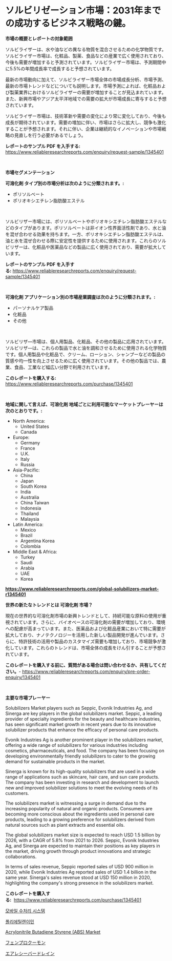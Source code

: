 <p><h1>ソルビリゼーション市場：2031年までの成功するビジネス戦略の鍵。</h1></p><p><strong>市場の概要とレポートの対象範囲</strong></p>
<p><p>ソルビライザーは、水や油などの異なる物質を混合させるための化学物質です。ソルビライザー市場は、化粧品、製薬、食品などの産業で広く使用されており、今後も需要が増加すると予測されています。ソルビライザー市場は、予測期間中に5.5%の年間成長率で成長すると予想されています。</p><p>最新の市場動向に加えて、ソルビライザー市場全体の市場成長分析、市場予測、最新の市場トレンドなどについても説明します。市場予測によれば、化粧品および製薬業界におけるソルビライザーの需要が増加することが見込まれています。また、新興市場やアジア太平洋地域での需要の拡大が市場成長に寄与すると予想されています。</p><p>ソルビライザー市場は、技術革新や需要の変化により常に変化しており、今後も成長が期待されています。需要の増加に伴い、市場はさらに拡大し、競争も激化することが予想されます。それに伴い、企業は継続的なイノベーションや市場戦略の見直しを行う必要があるでしょう。</p></p>
<p><strong>レポートのサンプル PDF を入手する:</strong> <a href="https://www.reliableresearchreports.com/enquiry/request-sample/1345401">https://www.reliableresearchreports.com/enquiry/request-sample/1345401</a></p>
<p>&nbsp;</p>
<p><strong>市場セグメンテーション</strong></p>
<p><strong>可溶化剤 タイプ別の市場分析は次のように分類されます。:</strong></p>
<p><ul><li>ポリソルベート</li><li>ポリオキシエチレン脂肪酸エステル</li></ul></p>
<p>&nbsp;</p>
<p><p>ソルビリザー市場には、ポリソルベートやポリオキシエチレン脂肪酸エステルなどのタイプがあります。ポリソルベートは非イオン性界面活性剤であり、水と油を混ぜ合わせる効果を持ちます。一方、ポリオキシエチレン脂肪酸エステルは、油と水を混ぜ合わせる際に安定性を提供するために使用されます。これらのソルビリザーは、化粧品や医薬品などの製品に広く使用されており、需要が拡大しています。</p></p>
<p><strong>レポートのサンプル PDF を入手する:</strong>&nbsp;<a href="https://www.reliableresearchreports.com/enquiry/request-sample/1345401">https://www.reliableresearchreports.com/enquiry/request-sample/1345401</a></p>
<p>&nbsp;</p>
<p><strong> 可溶化剤 アプリケーション別の市場産業調査は次のように分類されます。:</strong></p>
<p><ul><li>パーソナルケア製品</li><li>化粧品</li><li>その他</li></ul></p>
<p>&nbsp;</p>
<p><p>ソルビリザ―市場は、個人用製品、化粧品、その他の製品に応用されています。ソルビリザ―は、これらの製品で水と油を調和させるために使用される化学物質です。個人用製品や化粧品で、クリーム、ローション、シャンプーなどの製品の質感や均一性を向上させるために広く使用されています。その他の製品では、農業、食品、工業など幅広い分野で利用されています。</p></p>
<p><strong>このレポートを購入する:</strong>&nbsp; <a href="https://www.reliableresearchreports.com/purchase/1345401">https://www.reliableresearchreports.com/purchase/1345401</a></p>
<p>&nbsp;</p>
<p><strong>地域に関して言えば、可溶化剤 地域ごとに利用可能なマーケットプレーヤーは次のとおりです。:</strong></p>
<p><ul>
    <li>
        North America:
        <ul>
            <li>United States</li>
            <li>Canada</li>
        </ul>
    </li>
    <li>
        Europe:
        <ul>
            <li>Germany</li>
            <li>France</li>
            <li>U.K.</li>
            <li>Italy</li>
            <li>Russia</li>
        </ul>
    </li>
    <li>
        Asia-Pacific:
        <ul>
            <li>China</li>
            <li>Japan</li>
            <li>South Korea</li>
            <li>India</li>
            <li>Australia</li>
            <li>China Taiwan</li>
            <li>Indonesia</li>
            <li>Thailand</li>
            <li>Malaysia</li>
        </ul>
    </li>
    <li>
        Latin America:
        <ul>
            <li>Mexico</li>
            <li>Brazil</li>
            <li>Argentina Korea</li>
            <li>Colombia</li>
        </ul>
    </li>
    <li>
        Middle East & Africa:
        <ul>
            <li>Turkey</li>
            <li>Saudi</li>
            <li>Arabia</li>
            <li>UAE</li>
            <li>Korea</li>
        </ul>
    </li>
    </ul></p>
<p><strong><a href="https://www.reliableresearchreports.com/global-solubilizers-market-r1345401">https://www.reliableresearchreports.com/global-solubilizers-market-r1345401</a></strong>&nbsp;</p>
<p><strong>世界の新たなトレンドとは 可溶化剤 市場？</strong></p>
<p><p>現在の世界的な可溶化剤市場の新興トレンドとして、持続可能な原料の使用が重視されています。さらに、バイオベースの可溶化剤の需要が増加しており、環境への配慮が高まっています。また、医薬品および化粧品産業において特に需要が拡大しており、ナノテクノロジーを活用した新しい製品開発が進んでいます。さらに、特許技術の活用や製品のカスタマイズ需要も増加しており、市場競争が激化しています。これらのトレンドは、市場全体の成長をけん引することが予想されています。</p></p>
<p><strong>このレポートを購入する前に、質問がある場合は問い合わせるか、共有してください。</strong>- <a href="https://www.reliableresearchreports.com/enquiry/pre-order-enquiry/1345401">https://www.reliableresearchreports.com/enquiry/pre-order-enquiry/1345401</a></p>
<p>&nbsp;</p>
<p><strong>主要な市場プレーヤー</strong></p>
<p><p>Solubilizers Market players such as Seppic, Evonik Industries Ag, and Sinerga are key players in the global solubilizers market. Seppic, a leading provider of specialty ingredients for the beauty and healthcare industries, has seen significant market growth in recent years due to its innovative solubilizer products that enhance the efficacy of personal care products.</p><p>Evonik Industries Ag is another prominent player in the solubilizers market, offering a wide range of solubilizers for various industries including cosmetics, pharmaceuticals, and food. The company has been focusing on developing environmentally friendly solubilizers to cater to the growing demand for sustainable products in the market.</p><p>Sinerga is known for its high-quality solubilizers that are used in a wide range of applications such as skincare, hair care, and sun care products. The company has been investing in research and development to launch new and improved solubilizer solutions to meet the evolving needs of its customers.</p><p>The solubilizers market is witnessing a surge in demand due to the increasing popularity of natural and organic products. Consumers are becoming more conscious about the ingredients used in personal care products, leading to a growing preference for solubilizers derived from natural sources such as plant extracts and essential oils.</p><p>The global solubilizers market size is expected to reach USD 1.5 billion by 2026, with a CAGR of 5.8% from 2021 to 2026. Seppic, Evonik Industries Ag, and Sinerga are expected to maintain their positions as key players in the market, driving growth through product innovations and strategic collaborations.</p><p>In terms of sales revenue, Seppic reported sales of USD 900 million in 2020, while Evonik Industries Ag reported sales of USD 1.4 billion in the same year. Sinerga's sales revenue stood at USD 150 million in 2020, highlighting the company's strong presence in the solubilizers market.</p></p>
<p><strong>このレポートを購入する:</strong>&nbsp;&nbsp;<a href="https://www.reliableresearchreports.com/purchase/1345401">https://www.reliableresearchreports.com/purchase/1345401</a></p>
<p><p><a href="https://medium.com/@vlcostes/%EB%AA%A8%EB%B0%94%EC%9D%BC-%EC%88%98%EC%B2%98%EB%A6%AC-%EC%9E%A5%EC%B9%98-%EC%8B%9C%EC%9E%A5-%EC%A0%84%EB%A7%9D-%EC%82%B0%EC%97%85-%EA%B0%9C%EC%9A%94-%EB%B0%8F-%EC%98%88%EC%B8%A1-2024%EB%85%84%EB%B6%80%ED%84%B0-2031%EB%85%84%EA%B9%8C%EC%A7%80-1b6a5fd3a9f6">모바일 수처리 시스템</a></p><p><a href="https://github.com/vs019sa3m8x/Market-Research-Report-List-1/blob/main/428328218538.md">폴리에틸렌이민</a></p><p><a href="https://issuu.com/reportprime-2/docs/acrylonitrile-butadiene-styrene-abs-market-size-20">Acrylonitrile Butadiene Styrene (ABS) Market</a></p><p><a href="https://github.com/DonaldShaw1965/Market-Research-Report-List-1/blob/main/463420620269.md">フェンプロクーモン</a></p><p><a href="https://medium.com/@royfoote921/%E3%82%A8%E3%82%A2%E3%83%AC%E3%82%B7%E3%83%BC%E3%83%90%E3%83%BC%E3%83%89%E3%83%AC%E3%83%B3%E5%B8%82%E5%A0%B4%E8%A6%8F%E6%A8%A1-cagr-%E3%83%88%E3%83%AC%E3%83%B3%E3%83%892024-2030-250ec80828f4">エアレシーバードレイン</a></p></p>